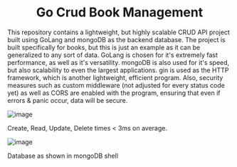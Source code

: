 <h1 align="center"> Go Crud Book Management </h1>

This repository contains a lightweight, but highly scalable CRUD API project built using GoLang and mongoDB as the backend database. The project is built specifically for books, but this is just an example as it can be generalized to any sort of data. GoLang is chosen for it's extremely fast performance, as well as it's versatility. mongoDB is also used for it's speed, but also scalability to even the largest applications. gin is used as the HTTP framework, which is another lightweight, efficient program. Also, security measures such as custom middleware (not adjusted for every status code yet) as well as CORS are enabled with the program, ensuring that even if errors & panic occur, data will be secure.

![image](https://github.com/user-attachments/assets/f1d00948-187a-43ca-a651-de8ccecbd435)

Create, Read, Update, Delete times < 3ms on average.

![image](https://github.com/user-attachments/assets/a98e5cc8-1b39-48a2-8997-7ced31840568)

Database as shown in mongoDB shell
